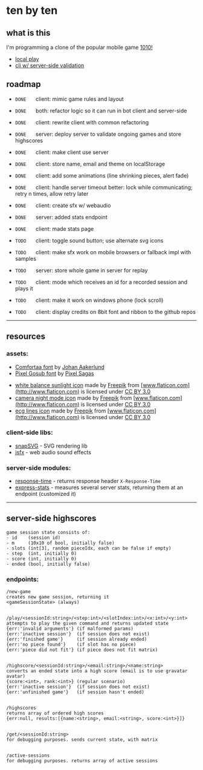 # ten by ten

## what is this

I'm programming a clone of the popular mobile game [1010!](http://1010ga.me/)  

* [local play](http://rawgit.com/JosePedroDias/tenbyten/master/local.html)
* [cli w/ server-side validation](http://rawgit.com/JosePedroDias/tenbyten/master/index.html)


## roadmap

* `DONE   ` client: mimic game rules and layout
* `DONE   ` both:   refactor logic so it can run in bot client and server-side
* `DONE   ` client: rewrite client with common refactoring
* `DONE   ` server: deploy server to validate ongoing games and store highscores
* `DONE   ` client: make client use server
* `DONE   ` client: store name, email and theme on localStorage
* `DONE   ` client: add some animations (line shrinking pieces, alert fade)
* `DONE   ` client: handle server timeout better: lock while communicating; retry n times, allow retry later
* `DONE   ` client: create sfx w/ webaudio
* `DONE   ` server: added stats endpoint
* `DONE   ` client: made stats page
* `TODO   ` client: toggle sound button; use alternate svg icons
* `TODO   ` client: make sfx work on mobile browsers or fallback impl with samples
* `TODO   ` server: store whole game in server for replay

* `TODO   ` client: mode which receives an id for a recorded session and plays it
* `TODO   ` client: make it work on windows phone (lock scroll)
* `TODO   ` client: display credits on 8bit font and ribbon to the github repos 

----


## resources

### assets:
* [Comfortaa font](http://www.dafont.com/pt/comfortaa.font) by [Johan Aakerlund](https://plus.google.com/+JohanAakerlund/about)
* [Pixel Gosub font](http://www.dafont.com/pt/pixel-gosub.font) by [Pixel Sagas](http://www.pixelsagas.com/)
<!--* [Press Start 2P font](http://www.dafont.com/pt/press-start-2p.font) by [codeman38](http://www.zone38.net/font/)-->
* [white balance sunlight icon](http://www.flaticon.com/free-icon/white-balance-sunlight-mode_61401) made by [Freepik](http://www.freepik.com) from [www.flaticon.com](http://www.flaticon.com) is licensed under [CC BY 3.0](http://creativecommons.org/licenses/by/3.0/)
* [camera night mode icon](http://www.flaticon.com/free-icon/camera-night-mode_61412) made by [Freepik](http://www.freepik.com) from [www.flaticon.com](http://www.flaticon.com) is licensed under [CC BY 3.0](http://creativecommons.org/licenses/by/3.0/)
* [ecg lines icon](http://www.flaticon.com/free-icon/ecg-lines_26589) made by [Freepik](http://www.freepik.com) from [www.flaticon.com](http://www.flaticon.com) is licensed under [CC BY 3.0](http://creativecommons.org/licenses/by/3.0/)


### client-side libs:
* [snapSVG](http://snapsvg.io/) - SVG rendering lib
* [jsfx](https://github.com/loov/jsfx) - web audio sound effects

### server-side modules:
* [response-time](https://github.com/expressjs/response-time) - returns response header `X-Response-Time`
* [express-stats](https://github.com/chieffancypants/express-stats) - measures several server stats, returning them at an endpoint (customized it)


----


## server-side highscores

    game session state consists of:
    - id    (session id)
    - m     (10x10 of bool, initially false)
    - slots (int[3], random pieceIdx, each can be false if empty)
    - step  (int, initially 0)
    - score (int, initially 0)
    - ended (bool, initially false)


### endpoints:
    
    /new-game
    creates new game session, returning it
    <gameSessionState> (always)
    
    
    /play/<sessionId:string>/<step:int>/<slotIndex:int>/<x:int>/<y:int>
    attempts to play the given command and returns updated state
    {err:'invalid arguments'} (if malformed params)    
    {err:'inactive session'}  (if session does not exist)
    {err:'finished game'}     (if session already ended)
    {err:'no piece found'}    (if slot has no piece)
    {err:'piece did not fit'} (if piece does not fit matrix)
    
    
    /highscore/<sessionId:string>/<email:string>/<name:string>
    converts an ended state into a high score (email is to use gravatar avatar)
    {score:<int>, rank:<int>} (regular scenario)
    {err:'inactive session'}  (if session does not exist)
    {err:'unfinished game'}   (if session hasn't ended)
    
    
    /highscores
    returns array of ordered high scores
    {err:null, results:[{name:<string>, email:<string>, score:<int>}]}
    
    
    /get/<sessionId:string>
    for debugging purposes. sends current state, with matrix
    
    
    /active-sessions
    for debugging purposes. returns array of active sessions

